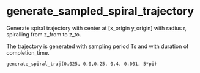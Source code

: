 # generate_sampled_spiral_trajectory

Generate spiral trajectory with center at [x_origin y_origin] with radius r, spiralling from z_from to z_to.

The trajectory is generated with sampling period Ts and with duration of completion_time.

```
generate_spiral_traj(0.025, 0,0,0.25, 0.4, 0.001, 5*pi)
```